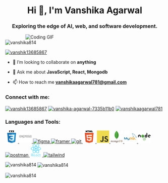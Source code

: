 <h1 align="center">Hi 👋, I'm Vanshika Agarwal</h1>
<h3 align="center">Exploring the edge of AI, web, and software development.</h3>

<img src="https://media0.giphy.com/media/v1.Y2lkPTc5MGI3NjExOWtueHpsNTlldTN3d21jMG5pOTdyYmV5eGdrM210dmxpNnBycHc3OCZlcD12MV9pbnRlcm5hbF9naWZfYnlfaWQmY3Q9Zw/6ib6KPmkeAjDTxMxij/giphy.gif" alt="Coding GIF" width="440" align="right">

<p align="left"> <img src="https://komarev.com/ghpvc/?username=vanshika814&label=Profile%20views&color=0e75b6&style=flat" alt="vanshika814" /> </p>

<p align="left"> <a href="https://twitter.com/vanshik13685867" target="blank"><img src="https://img.shields.io/twitter/follow/vanshik13685867?logo=twitter&style=for-the-badge" alt="vanshik13685867" /></a> </p>

- 👯 I’m looking to collaborate on **anything**

- 💬 Ask me about **JavaScript, React, Mongodb**

- 📫 How to reach me **vanshikaagarwal781@gmail.com**

<h3 align="left">Connect with me:</h3>
<p align="left">
<a href="https://twitter.com/vanshik13685867" target="blank"><img align="center" src="https://raw.githubusercontent.com/rahuldkjain/github-profile-readme-generator/master/src/images/icons/Social/twitter.svg" alt="vanshik13685867" height="30" width="40" /></a>
<a href="https://linkedin.com/in/vanshika-agarwal-7335b11b0" target="blank"><img align="center" src="https://raw.githubusercontent.com/rahuldkjain/github-profile-readme-generator/master/src/images/icons/Social/linked-in-alt.svg" alt="vanshika-agarwal-7335b11b0" height="30" width="40" /></a>
<a href="https://instagram.com/vanshikaagarwal781" target="blank"><img align="center" src="https://raw.githubusercontent.com/rahuldkjain/github-profile-readme-generator/master/src/images/icons/Social/instagram.svg" alt="vanshikaagarwal781" height="30" width="40" /></a>
</p>

<h3 align="left">Languages and Tools:</h3>
<p align="left"> 
  <a href="https://www.w3schools.com/css/" target="_blank" rel="noreferrer"> <img src="https://raw.githubusercontent.com/devicons/devicon/master/icons/css3/css3-original-wordmark.svg" alt="css3" width="40" height="40"/> </a> 
  <a href="https://expressjs.com" target="_blank" rel="noreferrer"> <img src="https://raw.githubusercontent.com/devicons/devicon/master/icons/express/express-original-wordmark.svg" alt="express" width="40" height="40"/> </a> 
  <a href="https://www.figma.com/" target="_blank" rel="noreferrer"> <img src="https://www.vectorlogo.zone/logos/figma/figma-icon.svg" alt="figma" width="40" height="40"/> </a>
  <a href="https://www.framer.com/" target="_blank" rel="noreferrer"> <img src="https://www.vectorlogo.zone/logos/framer/framer-icon.svg" alt="framer" width="40" height="40"/> </a> 
  <a href="https://git-scm.com/" target="_blank" rel="noreferrer"> <img src="https://www.vectorlogo.zone/logos/git-scm/git-scm-icon.svg" alt="git" width="40" height="40"/> </a>
  <a href="https://www.w3.org/html/" target="_blank" rel="noreferrer"> <img src="https://raw.githubusercontent.com/devicons/devicon/master/icons/html5/html5-original-wordmark.svg" alt="html5" width="40" height="40"/> </a> 
  <a href="https://developer.mozilla.org/en-US/docs/Web/JavaScript" target="_blank" rel="noreferrer"> <img src="https://raw.githubusercontent.com/devicons/devicon/master/icons/javascript/javascript-original.svg" alt="javascript" width="40" height="40"/> </a> 
  <a href="https://www.mongodb.com/" target="_blank" rel="noreferrer"> <img src="https://raw.githubusercontent.com/devicons/devicon/master/icons/mongodb/mongodb-original-wordmark.svg" alt="mongodb" width="40" height="40"/> </a>
  <a href="https://www.mysql.com/" target="_blank" rel="noreferrer"> <img src="https://raw.githubusercontent.com/devicons/devicon/master/icons/mysql/mysql-original-wordmark.svg" alt="mysql" width="40" height="40"/> </a>
  <a href="https://nodejs.org" target="_blank" rel="noreferrer"> <img src="https://raw.githubusercontent.com/devicons/devicon/master/icons/nodejs/nodejs-original-wordmark.svg" alt="nodejs" width="40" height="40"/> </a>
  <a href="https://postman.com" target="_blank" rel="noreferrer"> <img src="https://www.vectorlogo.zone/logos/getpostman/getpostman-icon.svg" alt="postman" width="40" height="40"/> </a> 
  <a href="https://reactjs.org/" target="_blank" rel="noreferrer"> <img src="https://raw.githubusercontent.com/devicons/devicon/master/icons/react/react-original-wordmark.svg" alt="react" width="40" height="40"/> </a>
  <a href="https://tailwindcss.com/" target="_blank" rel="noreferrer"> <img src="https://www.vectorlogo.zone/logos/tailwindcss/tailwindcss-icon.svg" alt="tailwind" width="40" height="40"/> </a> 
</p>

<p><img align="left" src="https://github-readme-stats.vercel.app/api/top-langs?username=vanshika814&show_icons=true&locale=en&layout=compact" alt="vanshika814" /></p>

<p>&nbsp;<img align="center" src="https://github-readme-stats.vercel.app/api?username=vanshika814&show_icons=true&locale=en" alt="vanshika814" /></p>

<p><img align="center" src="https://github-readme-streak-stats.herokuapp.com/?user=vanshika814&" alt="vanshika814" /></p>

